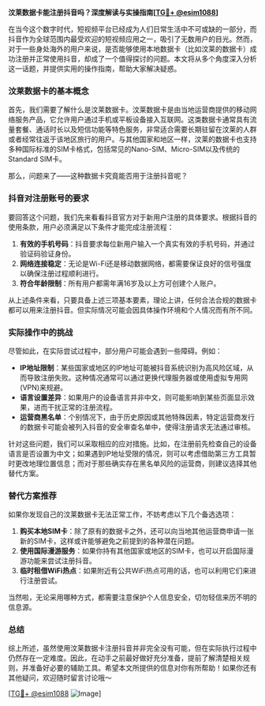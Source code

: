 **汶莱数据卡能注册抖音吗？深度解读与实操指南[[TG💪+ @esim1088](https://t.me/s/esim1088)]**

在当今这个数字时代，短视频平台已经成为人们日常生活中不可或缺的一部分，而抖音作为全球范围内最受欢迎的短视频应用之一，吸引了无数用户的目光。然而，对于一些身处海外的用户来说，是否能够使用本地数据卡（比如汶莱的数据卡）成功注册并正常使用抖音，却成了一个值得探讨的问题。本文将从多个角度深入分析这一话题，并提供实用的操作指南，帮助大家解决疑惑。

### 汶莱数据卡的基本概念

首先，我们需要了解什么是汶莱数据卡。汶莱数据卡是由当地运营商提供的移动网络服务产品，它允许用户通过手机或平板设备接入互联网。这类数据卡通常具有流量套餐、通话时长以及短信功能等特色服务，非常适合需要长期驻留在汶莱的人群或者经常往返于该地区旅行的用户。与其他国家和地区一样，汶莱的数据卡也支持多种国际标准的SIM卡格式，包括常见的Nano-SIM、Micro-SIM以及传统的Standard SIM卡。

那么，问题来了——这种数据卡究竟能否用于注册抖音呢？

### 抖音对注册账号的要求

要回答这个问题，我们先来看看抖音官方对于新用户注册的具体要求。根据抖音的使用条款，用户必须满足以下条件才能完成注册流程：

1. **有效的手机号码**：抖音要求每位新用户输入一个真实有效的手机号码，并通过验证码验证身份。
2. **网络连接稳定**：无论是Wi-Fi还是移动数据网络，都需要保证良好的信号强度以确保注册过程顺利进行。
3. **符合年龄限制**：所有用户都需年满16岁及以上方可创建个人账户。

从上述条件来看，只要具备上述三项基本要素，理论上讲，任何合法合规的数据卡都可以用来注册抖音。但实际情况可能会因具体操作环境和个人情况而有所不同。

### 实际操作中的挑战

尽管如此，在实际尝试过程中，部分用户可能会遇到一些障碍。例如：

- **IP地址限制**：某些国家或地区的IP地址可能被抖音系统识别为高风险区域，从而导致注册失败。这种情况通常可以通过更换代理服务器或使用虚拟专用网(VPN)来规避。
- **语言设置差异**：如果用户的设备语言并非中文，则可能影响到某些页面显示效果，进而干扰正常的注册流程。
- **运营商黑名单**：个别情况下，由于历史原因或其他特殊因素，特定运营商发行的数据卡可能会被列入抖音的安全审查名单中，使得注册请求无法通过审核。

针对这些问题，我们可以采取相应的应对措施。比如，在注册前先检查自己的设备语言是否设置为中文；如果遇到IP地址受限的情况，则可以考虑借助第三方工具暂时更改地理位置信息；而对于那些确实存在黑名单风险的运营商，则建议选择其他替代方案。

### 替代方案推荐

如果你发现自己的汶莱数据卡无法正常工作，不妨考虑以下几个备选选项：

1. **购买本地SIM卡**：除了原有的数据卡之外，还可以向当地其他运营商申请一张新的SIM卡，这样或许能够避免之前提到的各种潜在问题。
2. **使用国际漫游服务**：如果你持有其他国家或地区的SIM卡，也可以开启国际漫游功能来尝试注册抖音。
3. **临时租借WiFi热点**：如果附近有公共WiFi热点可用的话，也可以利用它们来进行注册尝试。

当然啦，无论采用哪种方式，都需要注意保护个人信息安全，切勿轻信来历不明的信息源。

### 总结

综上所述，虽然使用汶莱数据卡注册抖音并非完全没有可能，但在实际执行过程中仍然存在一定难度。因此，在动手之前最好做好充分准备，提前了解清楚相关规则，并准备好必要的辅助工具。希望本文所提供的信息对你有所帮助！如果你还有其他疑问，欢迎随时留言讨论哦～

[[TG💪+ @esim1088](https://t.me/s/esim1088) ![Image](https://i.postimg.cc/4NQfJmqS/Snipaste-2025-05-13-00-14-12.png)]